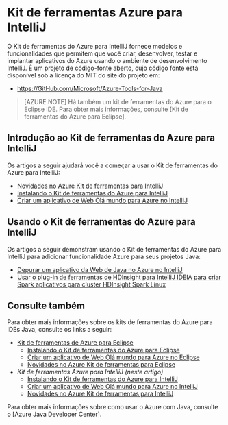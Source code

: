 <properties
    pageTitle="Kit de ferramentas Azure para IntelliJ | Microsoft Azure"
    description="Saiba mais sobre o Kit de ferramentas do Azure para IntelliJ."
    services=""
    documentationCenter="java"
    authors="rmcmurray"
    manager="wpickett"
    editor=""/>

<tags
    ms.service="multiple"
    ms.workload="na"
    ms.tgt_pltfrm="multiple"
    ms.devlang="Java"
    ms.topic="article"
    ms.date="09/20/2016" 
    ms.author="robmcm;asirveda"/>

# <a name="azure-toolkit-for-intellij"></a>Kit de ferramentas Azure para IntelliJ

O Kit de ferramentas do Azure para IntelliJ fornece modelos e funcionalidades que permitem que você criar, desenvolver, testar e implantar aplicativos do Azure usando o ambiente de desenvolvimento IntelliJ. É um projeto de código-fonte aberto, cujo código fonte está disponível sob a licença do MIT do site do projeto em:

* <https://GitHub.com/Microsoft/Azure-Tools-for-Java>

> [AZURE.NOTE] Há também um kit de ferramentas do Azure para o Eclipse IDE. Para obter mais informações, consulte [Kit de ferramentas do Azure para Eclipse].

## <a name="getting-started-with-the-azure-toolkit-for-intellij"></a>Introdução ao Kit de ferramentas do Azure para IntelliJ

Os artigos a seguir ajudará você a começar a usar o Kit de ferramentas do Azure para IntelliJ:

* [Novidades no Azure Kit de ferramentas para IntelliJ]
* [Instalando o Kit de ferramentas do Azure para IntelliJ]
* [Criar um aplicativo de Web Olá mundo para Azure no IntelliJ]

## <a name="using-the-azure-toolkit-for-intellij"></a>Usando o Kit de ferramentas do Azure para IntelliJ

Os artigos a seguir demonstram usando o Kit de ferramentas do Azure para IntelliJ para adicionar funcionalidade Azure para seus projetos Java:

* [Depurar um aplicativo da Web de Java no Azure no IntelliJ]
* [Usar o plug-in de ferramentas de HDInsight para IntelliJ IDEIA para criar Spark aplicativos para cluster HDInsight Spark Linux][HDInsight Tools Plugin for IntelliJ]

## <a name="see-also"></a>Consulte também

Para obter mais informações sobre os kits de ferramentas do Azure para IDEs Java, consulte os links a seguir:

- [Kit de ferramentas de Azure para Eclipse]
  - [Instalando o Kit de ferramentas do Azure para Eclipse]
  - [Criar um aplicativo de Web Olá mundo para Azure no Eclipse]
  - [Novidades no Azure Kit de ferramentas para Eclipse]
- *Kit de ferramentas Azure para IntelliJ (neste artigo)*
  - [Instalando o Kit de ferramentas do Azure para IntelliJ]
  - [Criar um aplicativo de Web Olá mundo para Azure no IntelliJ]
  - [Novidades no Azure Kit de ferramentas para IntelliJ]

Para obter mais informações sobre como usar o Azure com Java, consulte o [Azure Java Developer Center].

<!-- URL List -->

[Kit de ferramentas de Azure para Eclipse]: ./azure-toolkit-for-eclipse.md
[Azure Toolkit for IntelliJ]: ./azure-toolkit-for-intellij.md
[Criar um aplicativo de Web Olá mundo para Azure no Eclipse]: ./app-service-web/app-service-web-eclipse-create-hello-world-web-app.md
[Criar um aplicativo de Web Olá mundo para Azure no IntelliJ]: ./app-service-web/app-service-web-intellij-create-hello-world-web-app.md
[Instalando o Kit de ferramentas do Azure para Eclipse]: ./azure-toolkit-for-eclipse-installation.md
[Instalando o Kit de ferramentas do Azure para IntelliJ]: ./azure-toolkit-for-intellij-installation.md
[Novidades no Azure Kit de ferramentas para Eclipse]: ./azure-toolkit-for-eclipse-whats-new.md
[Novidades no Azure Kit de ferramentas para IntelliJ]: ./azure-toolkit-for-intellij-whats-new.md

[Central de desenvolvedores do Azure Java]: https://azure.microsoft.com/develop/java/

[Depurar um aplicativo da Web de Java no Azure no IntelliJ]: ./app-service-web/app-service-web-debug-java-web-app-in-intellij.md
[HDInsight Tools Plugin for IntelliJ]: ./hdinsight/hdinsight-apache-spark-intellij-tool-plugin.md